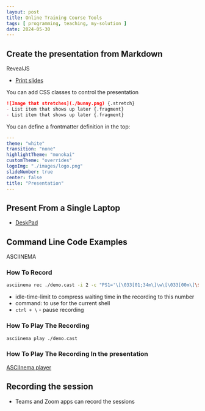 ```yaml
---
layout: post
title: Online Training Course Tools
tags: [ programming, teaching, my-solution ]
date: 2024-05-30
---
```


## Create the presentation from Markdown

RevealJS

- [Print slides](http://localhost:9999/?print-pdf-now)

You can add CSS classes to control the presentation

```md
![Image that stretches](./bunny.png) {.stretch}
- List item that shows up later {.fragment}
- List item that shows up later {.fragment}
```

You can define a frontmatter definition in the top:

```yaml
---
theme: "white"
transition: "none"
highlightTheme: "monokai"
customTheme: "overrides"
logoImg: "./images/logo.png"
slideNumber: true
center: false
title: "Presentation"
---
```

## Present From a Single Laptop

- [DeskPad](https://github.com/Stengo/DeskPad)

## Command Line Code Examples

ASCIINEMA

### How To Record

```bash
asciinema rec ./demo.cast -i 2 -c "PS1='\[\033[01;34m\]\w\[\033[00m\]\$\n> ' bash"
```

- idle-time-limit to compress waiting time in the recording to this number
- command: to use for the current shell
- `ctrl + \` - pause recording

### How To Play The Recording

```bash
asciinema play ./demo.cast
```

### How To Play The Recording In the presentation

[ASCIInema player](https://github.com/asciinema/asciinema-player)

## Recording the session

- Teams and Zoom apps can record the sessions